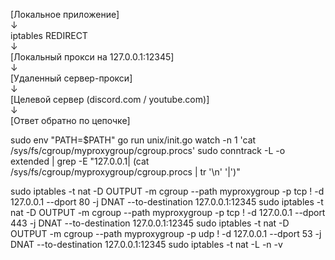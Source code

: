 [Локальное приложение]  
↓  
iptables REDIRECT  
↓  
[Локальный прокси на 127.0.0.1:12345]  
↓  
[Удаленный сервер-прокси]  
↓  
[Целевой сервер (discord.com / youtube.com)]  
↓  
[Ответ обратно по цепочке]  

sudo env "PATH=$PATH" go run unix/init.go
watch -n 1 'cat /sys/fs/cgroup/myproxygroup/cgroup.procs'
sudo conntrack -L -o extended | grep -E "127.0.0.1| (cat /sys/fs/cgroup/myproxygroup/cgroup.procs | tr '\n' '|')"

sudo iptables -t nat -D OUTPUT -m cgroup --path myproxygroup -p tcp ! -d 127.0.0.1 --dport 80 -j DNAT --to-destination 127.0.0.1:12345
sudo iptables -t nat -D OUTPUT -m cgroup --path myproxygroup -p tcp ! -d 127.0.0.1 --dport 443 -j DNAT --to-destination 127.0.0.1:12345
sudo iptables -t nat -D OUTPUT -m cgroup --path myproxygroup -p udp ! -d 127.0.0.1 --dport 53 -j DNAT --to-destination 127.0.0.1:12345
sudo iptables -t nat -L -n -v

